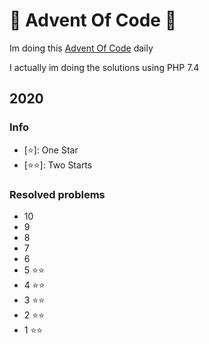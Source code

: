 # 🎄 Advent Of Code 🎅

Im doing this [Advent Of Code](https://adventofcode.com/) daily

I actually im doing the solutions using PHP 7.4

## 2020
### Info
- [⭐]: One Star
- [⭐⭐]: Two Starts
### Resolved problems
- 10
- 9
- 8
- 7
- 6
- 5 ⭐⭐
- 4 ⭐⭐
- 3 ⭐⭐
- 2 ⭐⭐ 
- 1 ⭐⭐ 